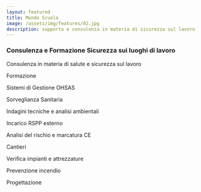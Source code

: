 ```yaml
---
layout: featured
title: Mondo Scuola
image: /assets/img/features/02.jpg
description: supporto e consulenza in materia di sicurezza sul lavoro
---
```


### **Consulenza e Formazione Sicurezza sui luoghi di lavoro**

Consulenza in materia di salute e sicurezza sul lavoro

Formazione

Sistemi di Gestione OHSAS

Sorveglianza Sanitaria

Indagini tecniche e analisi ambientali

Incarico RSPP esterno

Analisi del rischio e marcatura CE

Cantieri

Verifica impianti e attrezzature

Prevenzione incendio

Progettazione



